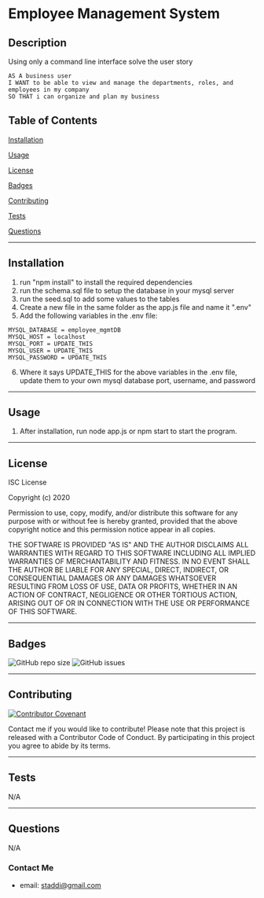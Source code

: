 # Employee Management System

## Description
Using only a command line interface solve the user story 

```
AS A business user
I WANT to be able to view and manage the departments, roles, and employees in my company
SO THAT i can organize and plan my business
```

## Table of Contents

[Installation](#installation) 

[Usage](#usage) 

[License](#license) 

[Badges](#badges) 

[Contributing](#contributing) 

[Tests](#tests) 

[Questions](#questions) 


---
## Installation
1. run "npm install" to install the required dependencies
2. run the schema.sql file to setup the database in your mysql server
3. run the seed.sql to add some values to the tables
4. Create a new file in the same folder as the app.js file and name it ".env"
5. Add the following variables in the .env file: 
```
MYSQL_DATABASE = employee_mgmtDB
MYSQL_HOST = localhost
MYSQL_PORT = UPDATE_THIS
MYSQL_USER = UPDATE_THIS
MYSQL_PASSWORD = UPDATE_THIS
```
6. Where it says UPDATE_THIS for the above variables in the .env file, update them to your own mysql database port, username, and password

---
## Usage
1. After installation, run node app.js or npm start to start the program.

---
## License
ISC License 

Copyright (c) 2020 

Permission to use, copy, modify, and/or distribute this software for any purpose with or without fee is hereby granted, provided that the above copyright notice and this permission notice appear in all copies. 

THE SOFTWARE IS PROVIDED "AS IS" AND THE AUTHOR DISCLAIMS ALL WARRANTIES WITH REGARD TO THIS SOFTWARE INCLUDING ALL IMPLIED WARRANTIES OF MERCHANTABILITY AND FITNESS. IN NO EVENT SHALL THE AUTHOR BE LIABLE FOR ANY SPECIAL, DIRECT, INDIRECT, OR CONSEQUENTIAL DAMAGES OR ANY DAMAGES WHATSOEVER RESULTING FROM LOSS OF USE, DATA OR PROFITS, WHETHER IN AN ACTION OF CONTRACT, NEGLIGENCE OR OTHER TORTIOUS ACTION, ARISING OUT OF OR IN CONNECTION WITH THE USE OR PERFORMANCE OF THIS SOFTWARE.

---
## Badges
![GitHub repo size](https://img.shields.io/github/repo-size/stadds/12-EmployeeManagementSystem)	![GitHub issues](https://img.shields.io/github/issues-raw/stadds/12-EmployeeManagementSystem)	

---
## Contributing
[![Contributor Covenant](https://img.shields.io/badge/Contributor%20Covenant-v2.0%20adopted-ff69b4.svg)](code_of_conduct.md)

Contact me if you would like to contribute! Please note that this project is released with a Contributor Code of Conduct. By participating in this project you agree to abide by its terms.

---
## Tests
N/A 

---
## Questions
N/A

### Contact Me
* email:  staddi@gmail.com
